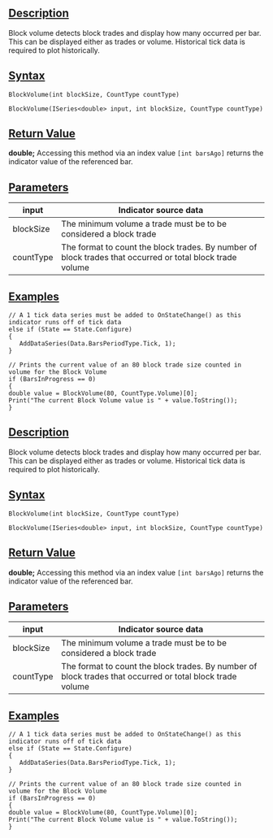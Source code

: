 ## [Description](https://developer.ninjatrader.com/docs/desktop/block_volume\#description)

Block volume detects block trades and display how many occurred per bar. This can be displayed either as trades or volume. Historical tick data is required to plot historically.

## [Syntax](https://developer.ninjatrader.com/docs/desktop/block_volume\#syntax)

`BlockVolume(int blockSize, CountType countType)`

`BlockVolume(ISeries<double> input, int blockSize, CountType countType)`

## [Return Value](https://developer.ninjatrader.com/docs/desktop/block_volume\#return-value)

**double;** Accessing this method via an index value `[int barsAgo]` returns the indicator value of the referenced bar.

## [Parameters](https://developer.ninjatrader.com/docs/desktop/block_volume\#parameters)

| input | Indicator source data |
| --- | --- |
| blockSize | The minimum volume a trade must be to be considered a block trade |
| countType | The format to count the block trades. By number of block trades that occurred or total block trade volume |

## [Examples](https://developer.ninjatrader.com/docs/desktop/block_volume\#examples)

```jsx-150469391 csharp
// A 1 tick data series must be added to OnStateChange() as this indicator runs off of tick data
else if (State == State.Configure)
{
   AddDataSeries(Data.BarsPeriodType.Tick, 1);
}

// Prints the current value of an 80 block trade size counted in volume for the Block Volume
if (BarsInProgress == 0)
{
double value = BlockVolume(80, CountType.Volume)[0];
Print("The current Block Volume value is " + value.ToString());
}

```

## [Description](https://developer.ninjatrader.com/docs/desktop/block_volume\#description)

Block volume detects block trades and display how many occurred per bar. This can be displayed either as trades or volume. Historical tick data is required to plot historically.

## [Syntax](https://developer.ninjatrader.com/docs/desktop/block_volume\#syntax)

`BlockVolume(int blockSize, CountType countType)`

`BlockVolume(ISeries<double> input, int blockSize, CountType countType)`

## [Return Value](https://developer.ninjatrader.com/docs/desktop/block_volume\#return-value)

**double;** Accessing this method via an index value `[int barsAgo]` returns the indicator value of the referenced bar.

## [Parameters](https://developer.ninjatrader.com/docs/desktop/block_volume\#parameters)

| input | Indicator source data |
| --- | --- |
| blockSize | The minimum volume a trade must be to be considered a block trade |
| countType | The format to count the block trades. By number of block trades that occurred or total block trade volume |

## [Examples](https://developer.ninjatrader.com/docs/desktop/block_volume\#examples)

```jsx-150469391 csharp
// A 1 tick data series must be added to OnStateChange() as this indicator runs off of tick data
else if (State == State.Configure)
{
   AddDataSeries(Data.BarsPeriodType.Tick, 1);
}

// Prints the current value of an 80 block trade size counted in volume for the Block Volume
if (BarsInProgress == 0)
{
double value = BlockVolume(80, CountType.Volume)[0];
Print("The current Block Volume value is " + value.ToString());
}

```
